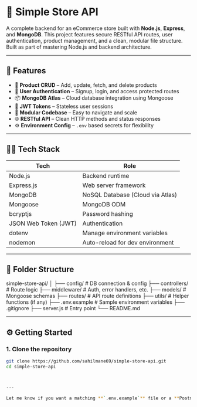 # 🛒 Simple Store API

A complete backend for an eCommerce store built with **Node.js**, **Express**, and **MongoDB**. This project features secure RESTful API routes, user authentication, product management, and a clean, modular file structure. Built as part of mastering Node.js and backend architecture.

---

## 🚀 Features
- 🧾 **Product CRUD** – Add, update, fetch, and delete products
- 🔐 **User Authentication** – Signup, login, and access protected routes
- 📦 **MongoDB Atlas** – Cloud database integration using Mongoose
- 🧠 **JWT Tokens** – Stateless user sessions
- 📁 **Modular Codebase** – Easy to navigate and scale
- 🌐 **RESTful API** – Clean HTTP methods and status responses
- ⚙️ **Environment Config** – `.env` based secrets for flexibility

---

## 🧑‍💻 Tech Stack
| Tech        | Role                                |
|-------------|-------------------------------------|
| Node.js     | Backend runtime                     |
| Express.js  | Web server framework                |
| MongoDB     | NoSQL Database (Cloud via Atlas)    |
| Mongoose    | MongoDB ODM                         |
| bcryptjs    | Password hashing                    |
| JSON Web Token (JWT) | Authentication             |
| dotenv      | Manage environment variables        |
| nodemon     | Auto-reload for dev environment     |

---

## 📂 Folder Structure
simple-store-api/
│
├── config/ # DB connection & config
├── controllers/ # Route logic
├── middleware/ # Auth, error handlers, etc.
├── models/ # Mongoose schemas
├── routes/ # API route definitions
├── utils/ # Helper functions (if any)
├── .env.example # Sample environment variables
├── .gitignore
├── server.js # Entry point
└── README.md


---

## ⚙️ Getting Started
### 1. Clone the repository
```bash
git clone https://github.com/sahilmane69/simple-store-api.git
cd simple-store-api



---

Let me know if you want a matching **`.env.example`** file or a **Postman collection export** too — helpful if you want others to test it smoothly!

